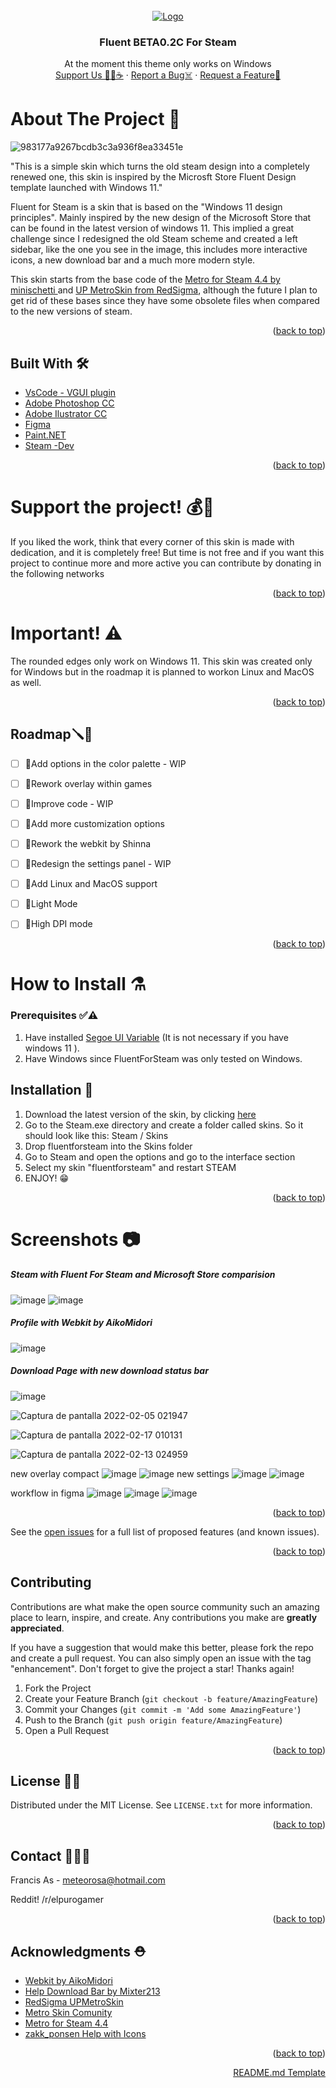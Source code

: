 <div id="top"></div>
<!--
*** Thanks for checking out the Best-README-Template. If you have a suggestion
*** that would make this better, please fork the repo and create a pull request
*** or simply open an issue with the tag "enhancement".
*** Don't forget to give the project a star!
*** Thanks again! Now go create something AMAZING! :D
-->



<!-- PROJECT SHIELDS -->
<!--
*** I'm using markdown "reference style" links for readability.
*** Reference links are enclosed in brackets [ ] instead of parentheses ( ).
*** See the bottom of this document for the declaration of the reference variables
*** for contributors-url, forks-url, etc. This is an optional, concise syntax you may use.
*** https://www.markdownguide.org/basic-syntax/#reference-style-links
-->


<!-- PROJECT LOGO -->



<br />
<div align="center">
  <a href="https://github.com/purogamer/Fluent-for-Steam">
      <img src="https://user-images.githubusercontent.com/87723899/148888284-465d0a33-b72f-40cd-a8d4-c099bc48c553.png" alt="Logo">
  </a>

  <h3 align="center">Fluent BETA0.2C For Steam</h3>

 <p align="center">
   At the moment this theme only works on Windows
    <br />
    <a href="https://www.patreon.com/FluentForSteam">Support Us 💸🍩☕</a>
    ·
    <a href="https://github.com/purogamer/Fluent-for-Steam/issues">Report a Bug☠️</a>
    ·
    <a href="https://github.com/purogamer/Fluent-for-Steam/issues">Request a Feature📝</a>
  </p>
</div>





<!-- TABLE OF CONTENTS -->

<!-- Sobre este projecto -->
# About The Project 📢


![983177a9267bcdb3c3a936f8ea33451e](https://user-images.githubusercontent.com/87723899/145469590-6f8145a2-2d5e-4591-bb8a-35083d86b3a4.gif)



"This is a simple skin which turns the old steam design into a completely renewed one, this skin is inspired by the Microsft Store Fluent Design template launched with Windows 11." 

Fluent for Steam is a skin that is based on the "Windows 11 design principles". Mainly inspired by the new design of the Microsoft Store that can be found in the latest version of windows 11. This implied a great challenge since I redesigned the old Steam scheme and created a left sidebar, like the one you see in the image, this includes more interactive icons, a new download bar and a much more modern style.



<p> This skin starts from the base code of the <a href="https://github.com/minischetti/metro-for-steam">Metro for Steam 4.4 by minischetti </a> and <a href="https://github.com/redsigma/UPMetroSkin">UP MetroSkin from RedSigma</a>, although the future I plan to get rid of these bases since they have some obsolete files when compared to the new versions of steam. </p>






<p align="right">(<a href="#top">back to top</a>)</p>

## Built With 🛠️

* [VsCode - VGUI plugin](https://code.visualstudio.com/Download)
* [Adobe Photoshop CC](https://www.adobe.com/)
* [Adobe Ilustrator CC](https://www.adobe.com/)
* [Figma](https://www.figma.com/)
* [Paint.NET](https://www.getpaint.net/)
* [Steam -Dev](https://store.steampowered.com/?l=spanish/)


<p align="right">(<a href="#top">back to top</a>)</p>

# Support the project! 💰💸

If you liked the work, think that every corner of this skin is made with dedication, and it is completely free! But time is not free and if you want this project to continue more and more active you can contribute by donating in the following networks

<p align="right">(<a href="#top">back to top</a>)</p>

# Important! ⚠️
The rounded edges only work on Windows 11. This skin was created only for Windows but in the roadmap it is planned to workon Linux and MacOS as well.

<p align="right">(<a href="#top">back to top</a>)</p>



<!-- Hoja de ruta -->
## Roadmap🪛🧱

- [ ] 🚫Add options in the color palette - WIP
- [ ] 🚫Rework overlay within games 
- [ ] 🚫Improve code - WIP
- [ ] 🚫Add more customization options
- [ ] 🚫Rework the webkit by Shinna
- [ ] 🚫Redesign the settings panel - WIP
- [ ] 🚫Add Linux and MacOS support
- [ ] 🚫Light Mode
- [ ] 🚫High DPI mode

    
<p align="right">(<a href="#top">back to top</a>)</p>


# How to Install ⚗

### Prerequisites ✅⚠️
1. Have installed [Segoe UI Variable](https://docs.microsoft.com/en-us/windows/apps/design/downloads/#fonts) (It is not necessary if you have windows 11
).
2. Have Windows since FluentForSteam was only tested on Windows.

## Installation 📄

1. Download the latest version of the skin, by clicking [here](https://github.com/purogamer/Fluent-for-Steam/releases)
2. Go to the Steam.exe directory and create a folder called skins. So it should look like this: Steam / Skins
3. Drop fluentforsteam into the Skins folder
4. Go to Steam and open the options and go to the interface section
5. Select my skin "fluentforsteam" and restart STEAM
6. ENJOY! 😁



<p align="right">(<a href="#top">back to top</a>)</p>



<!-- USAGE EXAMPLES -->
# Screenshots 📷

##### Steam with Fluent For Steam and Microsoft Store comparision
![image](https://user-images.githubusercontent.com/87723899/145313137-8fd615a1-37b7-40a2-991e-e6733cb14a63.png)
![image](https://user-images.githubusercontent.com/87723899/145313156-ebe161a0-72d5-4e89-b284-184c3bdf4178.png)
##### Profile with Webkit by AikoMidori
![image](https://user-images.githubusercontent.com/87723899/145314405-e8bf073a-4468-4b4f-9a8d-e7bd8c10e926.png)
##### Download Page with new download status bar
![image](https://user-images.githubusercontent.com/87723899/145314569-9b171bd2-5dc2-4414-b1a9-6e43ecfa1e1d.png)

![Captura de pantalla 2022-02-05 021947](https://user-images.githubusercontent.com/87723899/154415862-f8589204-23f2-4156-a1bd-ba7974132bab.png)


![Captura de pantalla 2022-02-17 010131](https://user-images.githubusercontent.com/87723899/154415888-b77275a8-6044-4b05-bb99-2a841db4623a.png)



![Captura de pantalla 2022-02-13 024959](https://user-images.githubusercontent.com/87723899/154415868-0b11811e-fdd3-47a4-903c-485e148bafd5.png)

new overlay compact
![image](https://user-images.githubusercontent.com/87723899/164876846-d2309ed0-aaad-4072-b4ea-1a76e6444d8c.png)
![image](https://user-images.githubusercontent.com/87723899/165015595-586acc2c-3e09-4d62-bbba-9c2f31cc1517.png)
new settings
![image](https://user-images.githubusercontent.com/87723899/167223350-48944f0d-6875-4a58-9298-a0ac05cfb8d7.png)
![image](https://user-images.githubusercontent.com/87723899/167228999-dbdf0cda-41be-4142-9cc0-81dd3e6f0642.png)

workflow in figma
![image](https://user-images.githubusercontent.com/87723899/167724947-07a43470-de86-47af-b33c-bdb5ce9a8e08.png)
![image](https://user-images.githubusercontent.com/87723899/168718840-80023cf8-8fae-47fc-b91d-f37db2c38ceb.png)
![image](https://user-images.githubusercontent.com/87723899/168719130-4f138c7a-8c42-4cd4-a671-6f3000071c76.png)









<p align="right">(<a href="#top">back to top</a>)</p>





See the [open issues](https://github.com/purogamer/Fluent-for-Steam) for a full list of proposed features (and known issues).

<p align="right">(<a href="#top">back to top</a>)</p>



<!-- CONTRIBUTING -->
## Contributing 

Contributions are what make the open source community such an amazing place to learn, inspire, and create. Any contributions you make are **greatly appreciated**.

If you have a suggestion that would make this better, please fork the repo and create a pull request. You can also simply open an issue with the tag "enhancement".
Don't forget to give the project a star! Thanks again!

1. Fork the Project
2. Create your Feature Branch (`git checkout -b feature/AmazingFeature`)
3. Commit your Changes (`git commit -m 'Add some AmazingFeature'`)
4. Push to the Branch (`git push origin feature/AmazingFeature`)
5. Open a Pull Request

<p align="right">(<a href="#top">back to top</a>)</p>



<!-- LICENSE -->
## License 📖🆓

Distributed under the MIT License. See `LICENSE.txt` for more information.

<p align="right">(<a href="#top">back to top</a>)</p>



<!-- CONTACT -->
## Contact 📱📧📞

Francis As - meteorosa@hotmail.com

Reddit! /r/elpurogamer



<p align="right">(<a href="#top">back to top</a>)</p>



<!-- ACKNOWLEDGMENTS -->
## Acknowledgments ⛑️
 

* [Webkit by AikoMidori](https://github.com/AikoMidori/steam-dark-mode)
* [Help Download Bar by Mixter213](https://github.com/Mixter213/Steam-Skins)
* [RedSigma UPMetroSkin](https://github.com/redsigma/UPMetroSkin)
* [Metro Skin Comunity](https://steamcommunity.com/groups/metroskin)
* [Metro for Steam 4.4](https://github.com/minischetti/metro-for-steam)
* [zakk_ponsen Help with Icons](https://www.reddit.com/user/zakk_ponsen)



<p align="right">(<a href="#top">back to top</a>)</p>

<p align="right"><a href="https://github.com/othneildrew/Best-README-Template"</a>README.md Template</p>

<!-- MARKDOWN LINKS & IMAGES -->
<!-- https://www.markdownguide.org/basic-syntax/#reference-style-links -->
[contributors-shield]: https://img.shields.io/github/contributors/othneildrew/Best-README-Template.svg?style=for-the-badge
[contributors-url]: https://github.com/othneildrew/Best-README-Template/graphs/contributors
[forks-shield]: https://img.shields.io/github/forks/othneildrew/Best-README-Template.svg?style=for-the-badge
[forks-url]: https://github.com/othneildrew/Best-README-Template/network/members
[stars-shield]: https://img.shields.io/github/stars/othneildrew/Best-README-Template.svg?style=for-the-badge
[stars-url]: https://github.com/othneildrew/Best-README-Template/stargazers
[issues-shield]: https://img.shields.io/github/issues/othneildrew/Best-README-Template.svg?style=for-the-badge
[issues-url]: https://github.com/othneildrew/Best-README-Template/issues
[license-shield]: https://img.shields.io/github/license/othneildrew/Best-README-Template.svg?style=for-the-badge
[license-url]: https://github.com/othneildrew/Best-README-Template/blob/master/LICENSE.txt
[linkedin-shield]: https://img.shields.io/badge/-LinkedIn-black.svg?style=for-the-badge&logo=linkedin&colorB=555
[linkedin-url]: https://linkedin.com/in/othneildrew
[product-screenshot]: images/screenshot.png



